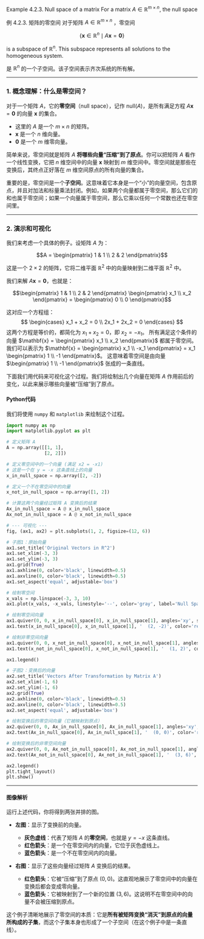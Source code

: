 Example 4.2.3. Null space of a matrix For a matrix $A \in \mathbb{R}^{m \times n}$, the null space

例 4.2.3. 矩阵的零空间 对于矩阵 $A \in \mathbb{R}^{m \times n}$ ，零空间

$$
\{ \mathbf{x} \in \mathbb{R}^n \mid A\mathbf{x} = \mathbf{0} \}
$$

is a subspace of $\mathbb{R}^n$. This subspace represents all solutions to the homogeneous system.

是 $\mathbb{R}^n$ 的一个子空间。该子空间表示齐次系统的所有解。

---

### 1. 概念理解：什么是零空间？

对于一个矩阵 $A$，它的**零空间**（null space），记作 $\text{null}(A)$，是所有满足方程 $A\mathbf{x} = \mathbf{0}$ 的向量 $\mathbf{x}$ 的集合。

* 这里的 $A$ 是一个 $m \times n$ 的矩阵。
* $\mathbf{x}$ 是一个 $n$ 维向量。
* $\mathbf{0}$ 是一个 $m$ 维零向量。

简单来说，零空间就是矩阵 $A$ **将哪些向量“压缩”到了原点**。你可以把矩阵 $A$ 看作一个线性变换，它把 $n$ 维空间中的向量 $\mathbf{x}$ 映射到 $m$ 维空间中。零空间就是那些在变换后，其终点正好落在 $m$ 维空间原点的所有向量的集合。

重要的是，零空间是一个**子空间**。这意味着它本身是一个“小”的向量空间，包含原点，并且对加法和标量乘法封闭。例如，如果两个向量都属于零空间，那么它们的和也属于零空间；如果一个向量属于零空间，那么它乘以任何一个常数也还在零空间里。

---

### 2. 演示和可视化

我们来考虑一个具体的例子。设矩阵 $A$ 为：

$$A = \begin{pmatrix} 1 & 1 \\ 2 & 2 \end{pmatrix}$$

这是一个 $2 \times 2$ 的矩阵，它将二维平面 $\mathbb{R}^2$ 中的向量映射到二维平面 $\mathbb{R}^2$ 中。

我们来解 $A\mathbf{x} = \mathbf{0}$，也就是：

$$\begin{pmatrix} 1 & 1 \\ 2 & 2 \end{pmatrix} \begin{pmatrix} x_1 \\ x_2 \end{pmatrix} = \begin{pmatrix} 0 \\ 0 \end{pmatrix}$$

这对应一个方程组：
$$
\begin{cases}
x_1 + x_2 = 0 \\
2x_1 + 2x_2 = 0
\end{cases}
$$
这两个方程是等价的，都简化为 $x_1 + x_2 = 0$，即 $x_2 = -x_1$。
所有满足这个条件的向量 $\mathbf{x} = \begin{pmatrix} x_1 \\ x_2 \end{pmatrix}$ 都属于零空间。
我们可以表示为 $\mathbf{x} = \begin{pmatrix} x_1 \\ -x_1 \end{pmatrix} = x_1 \begin{pmatrix} 1 \\ -1 \end{pmatrix}$。
这意味着零空间是由向量 $\begin{pmatrix} 1 \\ -1 \end{pmatrix}$ 张成的一条直线。

下面我们用代码来可视化这个过程。我们将绘制出几个向量在矩阵 $A$ 作用前后的变化，以此来展示哪些向量被“压缩”到了原点。

#### Python代码

我们将使用 `numpy` 和 `matplotlib` 来绘制这个过程。

```python
import numpy as np
import matplotlib.pyplot as plt

# 定义矩阵 A
A = np.array([[1, 1],
              [2, 2]])

# 定义零空间中的一个向量 (满足 x2 = -x1)
# 这是一个在 y = -x 这条直线上的向量
x_in_null_space = np.array([2, -2])

# 定义一个不在零空间中的向量
x_not_in_null_space = np.array([1, 2])

# 计算这两个向量经过矩阵 A 变换后的结果
Ax_in_null_space = A @ x_in_null_space
Ax_not_in_null_space = A @ x_not_in_null_space

# --- 可视化 ---
fig, (ax1, ax2) = plt.subplots(1, 2, figsize=(12, 6))

# 子图1：原始向量
ax1.set_title('Original Vectors in R^2')
ax1.set_xlim(-3, 3)
ax1.set_ylim(-3, 3)
ax1.grid(True)
ax1.axhline(0, color='black', linewidth=0.5)
ax1.axvline(0, color='black', linewidth=0.5)
ax1.set_aspect('equal', adjustable='box')

# 绘制零空间
x_vals = np.linspace(-3, 3, 10)
ax1.plot(x_vals, -x_vals, linestyle='--', color='gray', label='Null Space (y = -x)')

# 绘制零空间向量
ax1.quiver(0, 0, x_in_null_space[0], x_in_null_space[1], angles='xy', scale_units='xy', scale=1, color='red', label='A vector in Null Space')
ax1.text(x_in_null_space[0], x_in_null_space[1], '  (2, -2)', color='red')

# 绘制非零空间向量
ax1.quiver(0, 0, x_not_in_null_space[0], x_not_in_null_space[1], angles='xy', scale_units='xy', scale=1, color='blue', label='A vector NOT in Null Space')
ax1.text(x_not_in_null_space[0], x_not_in_null_space[1], '  (1, 2)', color='blue')

ax1.legend()

# 子图2：变换后的向量
ax2.set_title('Vectors After Transformation by Matrix A')
ax2.set_xlim(-1, 6)
ax2.set_ylim(-1, 6)
ax2.grid(True)
ax2.axhline(0, color='black', linewidth=0.5)
ax2.axvline(0, color='black', linewidth=0.5)
ax2.set_aspect('equal', adjustable='box')

# 绘制变换后的零空间向量（它被映射到原点）
ax2.quiver(0, 0, Ax_in_null_space[0], Ax_in_null_space[1], angles='xy', scale_units='xy', scale=1, color='red', label='Transformed Null Space Vector')
ax2.text(Ax_in_null_space[0], Ax_in_null_space[1], '  (0, 0)', color='red')

# 绘制变换后的非零空间向量
ax2.quiver(0, 0, Ax_not_in_null_space[0], Ax_not_in_null_space[1], angles='xy', scale_units='xy', scale=1, color='blue', label='Transformed Non-Null Space Vector')
ax2.text(Ax_not_in_null_space[0], Ax_not_in_null_space[1], '  (3, 6)', color='blue')

ax2.legend()
plt.tight_layout()
plt.show()
```

---

#### 图像解析

运行上述代码，你将得到两张并排的图。

* **左图**：显示了变换前的向量。
    * **灰色虚线**：代表了矩阵 $A$ 的**零空间**，也就是 $y = -x$ 这条直线。
    * **红色箭头**：是一个在零空间内的向量，它位于灰色虚线上。
    * **蓝色箭头**：是一个不在零空间内的向量。

* **右图**：显示了这些向量经过矩阵 $A$ 变换后的结果。
    * **红色箭头**：它被“压缩”到了原点 $(0,0)$。这直观地展示了零空间中的向量在变换后都会变成零向量。
    * **蓝色箭头**：它被映射到了一个新的位置 $(3,6)$。这说明不在零空间中的向量不会被压缩到原点。

这个例子清晰地展示了零空间的本质：它是**所有被矩阵变换“消灭”到原点的向量所构成的子集**，而这个子集本身也形成了一个子空间（在这个例子中是一条直线）。